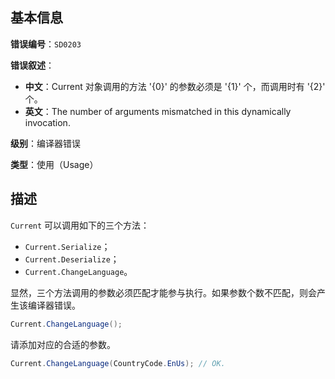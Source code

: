 ## 基本信息

**错误编号**：`SD0203`

**错误叙述**：

* **中文**：Current 对象调用的方法 '{0}' 的参数必须是 '{1}' 个，而调用时有 '{2}' 个。
* **英文**：The number of arguments mismatched in this dynamically invocation.

**级别**：编译器错误

**类型**：使用（Usage）

## 描述

`Current` 可以调用如下的三个方法：

* `Current.Serialize`；
* `Current.Deserialize`；
* `Current.ChangeLanguage`。

显然，三个方法调用的参数必须匹配才能参与执行。如果参数个数不匹配，则会产生该编译器错误。

```csharp
Current.ChangeLanguage();
```

请添加对应的合适的参数。

```csharp
Current.ChangeLanguage(CountryCode.EnUs); // OK.
```